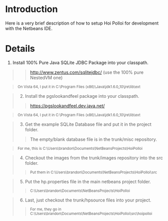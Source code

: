 # Introduction #

Here is a very brief description of how to setup Hoi Polloi for development with the Netbeans IDE.


# Details #


  1. Install 100% Pure Java SQLite JDBC Package into your classpath.
> > http://www.zentus.com/sqlitejdbc/ (use the 100% pure NestedVM one)


> <sub>On Vista 64, I put it in C:\Program Files (x86)\Java\jdk1.6.0_10\jre\lib\ext</sub>

> 2. Install the pgslookandfeel package into your classpath.
> > https://pgslookandfeel.dev.java.net/


> <sub>On Vista 64, I put it in C:\Program Files (x86)\Java\jdk1.6.0_10\jre\lib\ext</sub>

> 3. Get the example SQLite Database file and put it in the project folder.
> > The empty/blank database file is in the trunk/misc repository.


> <sub>For me, this is C:\Users\brandon\Documents\NetBeansProjects\HoiPolloi</sub>

> 4. Checkout the images from the trunk/images repository into the src folder.
> > <sub>Put them in C:\Users\brandon\Documents\NetBeansProjects\HoiPolloi\src</sub>


> 5. Put the hp.properties file in the main netbeans project folder.
> > <sub>C:\Users\brandon\Documents\NetBeansProjects\HoiPolloi</sub>


> 6. Last, just checkout the trunk/hpsource files into your project.
> > <sub>For me, they go in C:\Users\brandon\Documents\NetBeansProjects\HoiPolloi\src\hoipolloi</sub>